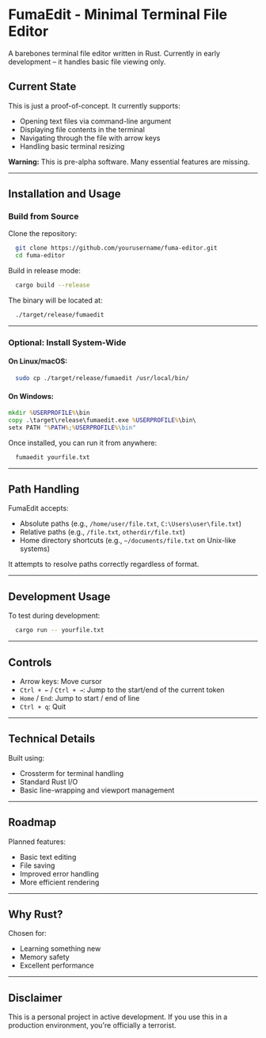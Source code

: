 ﻿# FumaEdit - Minimal Terminal File Editor

A barebones terminal file editor written in Rust. Currently in early development – it handles basic file viewing only.

## Current State

This is just a proof-of-concept. It currently supports:

- Opening text files via command-line argument
- Displaying file contents in the terminal
- Navigating through the file with arrow keys
- Handling basic terminal resizing

**Warning:** This is pre-alpha software. Many essential features are missing.

---

## Installation and Usage

### Build from Source

Clone the repository:

```bash
  git clone https://github.com/yourusername/fuma-editor.git  
  cd fuma-editor
```

Build in release mode:

```bash
  cargo build --release
```

The binary will be located at:

```bash
  ./target/release/fumaedit
```

---

### Optional: Install System-Wide

#### On Linux/macOS:

```bash
  sudo cp ./target/release/fumaedit /usr/local/bin/
```

#### On Windows:

```cmd
mkdir %USERPROFILE%\bin
copy .\target\release\fumaedit.exe %USERPROFILE%\bin\
setx PATH "%PATH%;%USERPROFILE%\bin"
```

Once installed, you can run it from anywhere:

```bash
  fumaedit yourfile.txt
```

---

## Path Handling

FumaEdit accepts:

- Absolute paths (e.g., `/home/user/file.txt`, `C:\Users\user\file.txt`)
- Relative paths (e.g., `/file.txt`, `otherdir/file.txt`)
- Home directory shortcuts (e.g., `~/documents/file.txt` on Unix-like systems)

It attempts to resolve paths correctly regardless of format.

---

## Development Usage

To test during development:

```bash
  cargo run -- yourfile.txt
```

---

## Controls

- Arrow keys: Move cursor
- `Ctrl + ←` / `Ctrl + →`: Jump to the start/end of the current token
- `Home` / `End`: Jump to start / end of line
- `Ctrl + q`: Quit

---

## Technical Details

Built using:

- Crossterm for terminal handling
- Standard Rust I/O
- Basic line-wrapping and viewport management

---

## Roadmap

Planned features:

- Basic text editing
- File saving
- Improved error handling
- More efficient rendering

---

## Why Rust?

Chosen for:

- Learning something new
- Memory safety
- Excellent performance

---

## Disclaimer

This is a personal project in active development. If you use this in a production environment, you're officially a terrorist.
